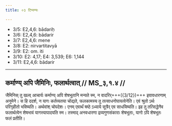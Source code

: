 ```yaml
---
title: ०३ टिप्पण्यः

---
```

- 3/5: E2,4,6: bādariḥ
- 3/6: E2,4,6: bādarir
- 3/7: E2,4,6: mene
- 3/8: E2: nirvartitavyā
- 3/9: E2: om. iti
- 3/10: E2: 4,17; E4: 3,539; E6: 1,144
- 3/11: E2,4,6: bādarir

____________________________________________


## कर्माण्य् अपि जैमिनिः, फलार्थत्वात् // MS_३,१.४ //

जैमिनिस् तु खल्व् आचार्यः कर्माण्य् अपि शेषभूतानि मन्यते स्म, न वादरिर्+++({3/12})+++ इवावधारणाम् अनुमेने। स हि ददर्श, न यागः कर्तव्यतया चोद्यते, फलकामस्य तु तत्साधनोपायत्वेनेति। एवं श्रुतो ऽर्थः परिगृहीतो भविष्यति। अर्थवांश् चोपदेशः। एनम् एवार्थं षष्ठे ऽध्याये सूत्रैर् एव साधयिष्यति। इह तु तत्सिद्धेनैव फलार्थत्वेन शेषभावं यागस्यापादयति स्म। तस्माद् अनवधारणा द्रव्यगुणसंकाराः शेषभूताः, यागो ऽपि शेषभूतः फलं प्रतीति।
